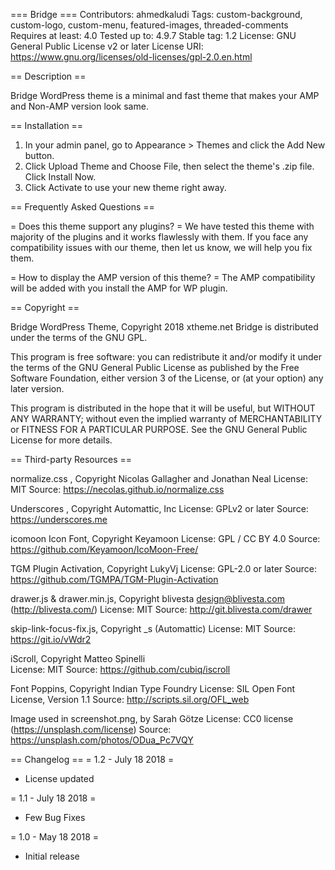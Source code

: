 === Bridge ===
Contributors: ahmedkaludi
Tags: custom-background, custom-logo, custom-menu, featured-images, threaded-comments
Requires at least: 4.0
Tested up to: 4.9.7
Stable tag: 1.2
License: GNU General Public License v2 or later
License URI: https://www.gnu.org/licenses/old-licenses/gpl-2.0.en.html

== Description ==

Bridge WordPress theme is a minimal and fast theme that makes your AMP and Non-AMP version look same.

== Installation ==

1. In your admin panel, go to Appearance > Themes and click the Add New button.
2. Click Upload Theme and Choose File, then select the theme's .zip file. Click Install Now.
3. Click Activate to use your new theme right away.

== Frequently Asked Questions ==

= Does this theme support any plugins? =
We have tested this theme with majority of the plugins and it works flawlessly with them. If you face any compatibility issues with our theme, then let us know, we will help you fix them.

= How to display the AMP version of this theme? =
The AMP compatibility will be added with you install the AMP for WP plugin.

== Copyright ==

Bridge WordPress Theme, Copyright 2018 xtheme.net
Bridge is distributed under the terms of the GNU GPL.

This program is free software: you can redistribute it and/or modify
it under the terms of the GNU General Public License as published by
the Free Software Foundation, either version 3 of the License, or
(at your option) any later version.

This program is distributed in the hope that it will be useful,
but WITHOUT ANY WARRANTY; without even the implied warranty of
MERCHANTABILITY or FITNESS FOR A PARTICULAR PURPOSE. See the
GNU General Public License for more details.

== Third-party Resources ==

normalize.css , Copyright Nicolas Gallagher and Jonathan Neal
License: MIT
Source: https://necolas.github.io/normalize.css

Underscores , Copyright Automattic, Inc 
License: GPLv2 or later
Source: https://underscores.me

icomoon Icon Font, Copyright Keyamoon
License: GPL / CC BY 4.0
Source: https://github.com/Keyamoon/IcoMoon-Free/

TGM Plugin Activation, Copyright LukyVj
License: GPL-2.0 or later
Source: https://github.com/TGMPA/TGM-Plugin-Activation

drawer.js & drawer.min.js, Copyright blivesta <design@blivesta.com> (http://blivesta.com/)
License: MIT
Source: http://git.blivesta.com/drawer

skip-link-focus-fix.js, Copyright _s (Automattic)
License: MIT
Source: https://git.io/vWdr2

iScroll, Copyright Matteo Spinelli  
License: MIT
Source: https://github.com/cubiq/iscroll

Font Poppins, Copyright Indian Type Foundry
License: SIL Open Font License, Version 1.1
Source: http://scripts.sil.org/OFL_web

Image used in screenshot.png, by Sarah Götze
License: CC0 license (https://unsplash.com/license)
Source: https://unsplash.com/photos/ODua_Pc7VQY


== Changelog ==
= 1.2 - July 18 2018 =
* License updated

= 1.1 - July 18 2018 =
* Few Bug Fixes

= 1.0 - May 18 2018 =
* Initial release